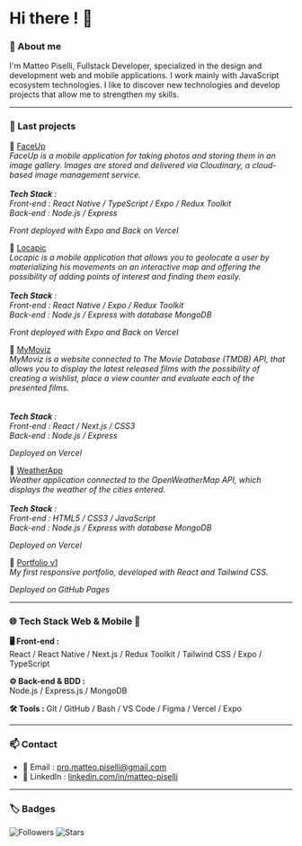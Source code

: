 # Hi there ! 👋

### 🧾 About me


I'm Matteo Piselli, Fullstack Developer, specialized in the design and development web and mobile applications. I work mainly with JavaScript ecosystem technologies. I like to discover new technologies and develop projects that allow me to strengthen my skills.

---

### 🚀 Last projects
🔹 [FaceUp](https://github.com/MatteoPiselli/faceup-frontend)  
   *FaceUp is a mobile application for taking photos and storing them in an image gallery. Images are stored and delivered via Cloudinary, a cloud-based image management service.* 
   <br /><br />
***Tech Stack** :  
   Front-end : React Native / TypeScript / Expo / Redux Toolkit     
   Back-end : Node.js / Express*

  *Front deployed with Expo and Back on Vercel*

🔹 [Locapic](https://github.com/MatteoPiselli/locapic-frontend)  
   *Locapic is a mobile application that allows you to geolocate a user by materializing his movements on an interactive map and offering the possibility of adding points of interest and finding them easily.*
   <br /><br />
   ***Tech Stack** :  
   Front-end : React Native / Expo / Redux Toolkit  
   Back-end : Node.js / Express with database MongoDB*

  *Front deployed with Expo and Back on Vercel*

🔹 [MyMoviz](https://mymoviz-frontend-matteo-pisellis-projects.vercel.app/)  
  *MyMoviz is a website connected to The Movie Database (TMDB) API, that allows you to display the latest released films with the possibility of creating a wishlist, place a view counter and evaluate each of the presented films.*  
  <br /><br />
  ***Tech Stack** :  
     Front-end : React / Next.js / CSS3  
     Back-end : Node.js / Express*   
     
  *Deployed on Vercel*

🔹 [WeatherApp](https://weatherapp-frontend-matteo-pisellis-projects.vercel.app/)  
  *Weather application connected to the OpenWeatherMap API, which displays the weather of the cities entered.*
  <br /><br />
  ***Tech Stack** :  
     Front-end : HTML5 / CSS3 / JavaScript  
     Back-end : Node.js / Express with database MongoDB*
  
  *Deployed on Vercel*
  
🔹 [Portfolio v1](https://matteopiselli.github.io/react-portfolio/)  
  *My first responsive portfolio, developed with React and Tailwind CSS.*

  *Deployed on GitHub Pages*

---

### 🌐 Tech Stack Web & Mobile 📱

**🖥 Front-end :**  
React / React Native / Next.js / Redux Toolkit / Tailwind CSS / Expo / TypeScript

**⚙ Back-end & BDD :**  
Node.js / Express.js / MongoDB

**🛠 Tools :**
Git / GitHub / Bash / VS Code / Figma / Vercel / Expo

---

### 📫 Contact

- 📧 Email : [pro.matteo.piselli@gmail.com](mailto:pro.matteo.piselli@gmail.com)  
- 💼 LinkedIn : [linkedin.com/in/matteo-piselli](https://www.linkedin.com/in/matteo-piselli)  

---

### 🏷️ Badges

![Followers](https://img.shields.io/github/followers/MatteoPiselli?label=Abonnés&style=social)
![Stars](https://img.shields.io/github/stars/MatteoPiselli?style=social)
